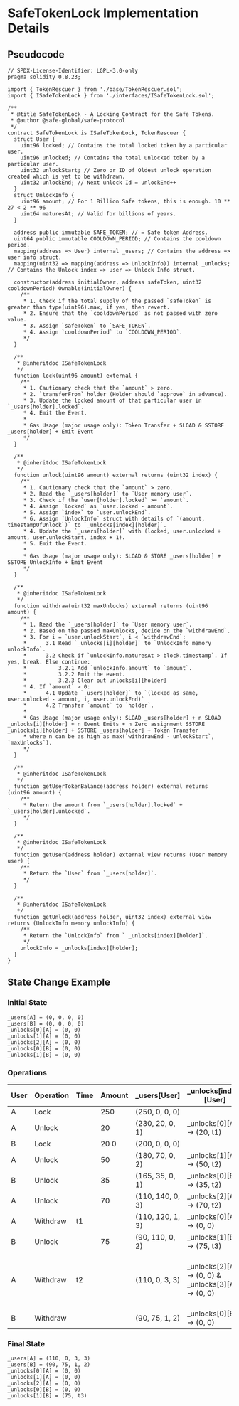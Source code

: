 # SafeTokenLock Implementation Details

## Pseudocode

```solidity
// SPDX-License-Identifier: LGPL-3.0-only
pragma solidity 0.8.23;

import { TokenRescuer } from './base/TokenRescuer.sol';
import { ISafeTokenLock } from './interfaces/ISafeTokenLock.sol';

/**
 * @title SafeTokenLock - A Locking Contract for the Safe Tokens.
 * @author @safe-global/safe-protocol
 */
contract SafeTokenLock is ISafeTokenLock, TokenRescuer {
  struct User {
    uint96 locked; // Contains the total locked token by a particular user.
    uint96 unlocked; // Contains the total unlocked token by a particular user.
    uint32 unlockStart; // Zero or ID of Oldest unlock operation created which is yet to be withdrawn.
    uint32 unlockEnd; // Next unlock Id = unlockEnd++
  }
  struct UnlockInfo {
    uint96 amount; // For 1 Billion Safe tokens, this is enough. 10 ** 27 < 2 ** 96
    uint64 maturesAt; // Valid for billions of years.
  }

  address public immutable SAFE_TOKEN; // = Safe token Address.
  uint64 public immutable COOLDOWN_PERIOD; // Contains the cooldown period.
  mapping(address => User) internal _users; // Contains the address => user info struct.
  mapping(uint32 => mapping(address => UnlockInfo)) internal _unlocks; // Contains the Unlock index => user => Unlock Info struct.

  constructor(address initialOwner, address safeToken, uint32 cooldownPeriod) Ownable(initialOwner) {
    /**
     * 1. Check if the total supply of the passed `safeToken` is greater than type(uint96).max, if yes, then revert.
     * 2. Ensure that the `cooldownPeriod` is not passed with zero value.
     * 3. Assign `safeToken` to `SAFE_TOKEN`.
     * 4. Assign `cooldownPeriod` to `COOLDOWN_PERIOD`.
     */
  }

  /**
   * @inheritdoc ISafeTokenLock
   */
  function lock(uint96 amount) external {
    /**
     * 1. Cautionary check that the `amount` > zero.
     * 2. `transferFrom` holder (Holder should `approve` in advance).
     * 3. Update the locked amount of that particular user in `_users[holder].locked`.
     * 4. Emit the Event.
     *
     * Gas Usage (major usage only): Token Transfer + SLOAD & SSTORE _users[holder] + Emit Event
     */
  }

  /**
   * @inheritdoc ISafeTokenLock
   */
  function unlock(uint96 amount) external returns (uint32 index) {
    /**
     * 1. Cautionary check that the `amount` > zero.
     * 2. Read the `_users[holder]` to `User memory user`.
     * 3. Check if the `user[holder].locked` >= `amount`.
     * 4. Assign `locked` as `user.locked - amount`.
     * 5. Assign `index` to `user.unlockEnd`.
     * 6. Assign `UnlockInfo` struct with details of `(amount, timestampOfUnlock`)` to `_unlocks[index][holder]`.
     * 4. Update the `_users[holder]` with (locked, user.unlocked + amount, user.unlockStart, index + 1).
     * 5. Emit the Event.
     *
     * Gas Usage (major usage only): SLOAD & STORE _users[holder] + SSTORE UnlockInfo + Emit Event
     */
  }

  /**
   * @inheritdoc ISafeTokenLock
   */
  function withdraw(uint32 maxUnlocks) external returns (uint96 amount) {
    /**
     * 1. Read the `_users[holder]` to `User memory user`.
     * 2. Based on the passed maxUnlocks, decide on the `withdrawEnd`.
     * 3. For i = `user.unlockStart`, i < `withdrawEnd`:
     *		3.1 Read `_unlocks[i][holder]` to `UnlockInfo memory unlockInfo`.
     * 		3.2 Check if `unlockInfo.maturesAt > block.timestamp`. If yes, break. Else continue:
     *			3.2.1 Add `unlockInfo.amount` to `amount`.
     *			3.2.2 Emit the event.
     *			3.2.3 Clear out unlocks[i][holder]
     * 4. If `amount` > 0:
     *		4.1 Update `_users[holder]` to `(locked as same, user.unlocked - amount, i, user.unlockEnd)`
     *		4.2 Transfer `amount` to `holder`.
     *
     * Gas Usage (major usage only): SLOAD _users[holder] + n SLOAD _unlocks[i][holder] + n Event Emits + n Zero assignment SSTORE _unlocks[i][holder] + SSTORE _users[holder] + Token Transfer
     * where n can be as high as max(`withdrawEnd - unlockStart`, `maxUnlocks`).
     */
  }

  /**
   * @inheritdoc ISafeTokenLock
   */
  function getUserTokenBalance(address holder) external returns (uint96 amount) {
    /**
     * Return the amount from `_users[holder].locked` + `_users[holder].unlocked`.
     */
  }

  /**
   * @inheritdoc ISafeTokenLock
   */
  function getUser(address holder) external view returns (User memory user) {
    /**
     * Return the `User` from `_users[holder]`.
     */
  }

  /**
   * @inheritdoc ISafeTokenLock
   */
  function getUnlock(address holder, uint32 index) external view returns (UnlockInfo memory unlockInfo) {
    /**
     * Return the `UnlockInfo` from ` _unlocks[index][holder]`.
     */
    unlockInfo = _unlocks[index][holder];
  }
}
```

## State Change Example

### Initial State

```solidity
_users[A] = (0, 0, 0, 0)
_users[B] = (0, 0, 0, 0)
_unlocks[0][A] = (0, 0)
_unlocks[1][A] = (0, 0)
_unlocks[2][A] = (0, 0)
_unlocks[0][B] = (0, 0)
_unlocks[1][B] = (0, 0)
```

### Operations

| User | Operation | Time | Amount | \_users[User]    | \_unlocks[index][User]                              | Note                                         |
| ---- | --------- | ---- | ------ | ---------------- | --------------------------------------------------- | -------------------------------------------- |
| A    | Lock      |      | 250    | (250, 0, 0, 0)   |                                                     |                                              |
| A    | Unlock    |      | 20     | (230, 20, 0, 1)  | \_unlocks[0][A] → (20, t1)                          |                                              |
| B    | Lock      |      | 20 0   | (200, 0, 0, 0)   |                                                     |                                              |
| A    | Unlock    |      | 50     | (180, 70, 0, 2)  | \_unlocks[1][A] → (50, t2)                          |                                              |
| B    | Unlock    |      | 35     | (165, 35, 0, 1)  | \_unlocks[0][B] → (35, t2)                          |                                              |
| A    | Unlock    |      | 70     | (110, 140, 0, 3) | \_unlocks[2][A] → (70, t2)                          |                                              |
| A    | Withdraw  | t1   |        | (110, 120, 1, 3) | \_unlocks[0][A] → (0, 0)                            |                                              |
| B    | Unlock    |      | 75     | (90, 110, 0, 2)  | \_unlocks[1][B] → (75, t3)                          |                                              |
| A    | Withdraw  | t2   |        | (110, 0, 3, 3)   | \_unlocks[2][A] → (0, 0) & \_unlocks[3][A] → (0, 0) | Here 2 withdraw happens, as time t2 reached. |
| B    | Withdraw  |      |        | (90, 75, 1, 2)   | \_unlocks[0][B] → (0, 0)                            |                                              |

### Final State

```solidity
_users[A] = (110, 0, 3, 3)
_users[B] = (90, 75, 1, 2)
_unlocks[0][A] = (0, 0)
_unlocks[1][A] = (0, 0)
_unlocks[2][A] = (0, 0)
_unlocks[0][B] = (0, 0)
_unlocks[1][B] = (75, t3)
```
